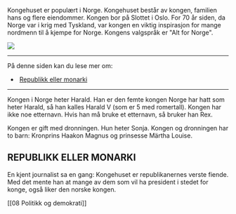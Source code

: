 Kongehuset er populært i Norge. Kongehuset består av kongen, familien hans og flere eiendommer. Kongen bor på Slottet i Oslo. For 70 år siden, da Norge var i krig med Tyskland, var kongen en viktig inspirasjon for mange nordmenn til å kjempe for Norge. Kongens valgspråk er "Alt for Norge".

![](https://cdn.kursoria.no/pensum/elements/pensum-for-samfunnskunnskapsproven-_dcsxaz.jpg)

---

På denne siden kan du lese mer om:

-    [Republikk eller monarki](https://app.norskkunnskap.no/pensum/rtehtr/cq44j7/dcsxaz#republikk-eller-monarki)

---

Kongen i Norge heter Harald. Han er den femte kongen Norge har hatt som heter Harald, så han kalles Harald V (som er 5 med romertall). Kongen har ikke noe etternavn. Hvis han må bruke et etternavn, så bruker han Rex. 

Kongen er gift med dronningen. Hun heter Sonja. Kongen og dronningen har to barn: Kronprins Haakon Magnus og prinsesse Märtha Louise.

## REPUBLIKK ELLER MONARKI

En kjent journalist sa en gang: Kongehuset er republikanernes verste fiende. Med det mente han at mange av dem som vil ha president i stedet for konge, også liker den norske kongen.

[[08 Politikk og demokrati]]
